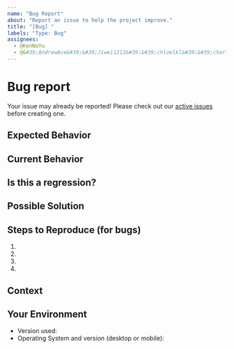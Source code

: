 ```yaml
---
name: "Bug Report"
about: "Report an issue to help the project improve."
title: "[Bug] "
labels: "Type: Bug"
assignees:
  - @KenNoYu
  - @&#39;AndrewAce&#39;&#39;Jiwei1212&#39;&#39;chloelkl&#39;&#39;charlotte575757&#39;
---
```


# Bug report

Your issue may already be reported!
Please check out our [active issues](https://github.com/KenNoYu/Vegeatery/issues) before creating one.

## Expected Behavior



## Current Behavior



## Is this a regression?



## Possible Solution



## Steps to Reproduce (for bugs)



1.
2.
3.
4.

## Context



## Your Environment



- Version used:
- Operating System and version (desktop or mobile):
